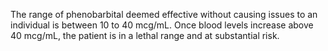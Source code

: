The range of phenobarbital deemed effective without causing issues to an individual is between 10 to 40 mcg/mL. Once blood levels increase above 40 mcg/mL, the patient is in a lethal range and at substantial risk.